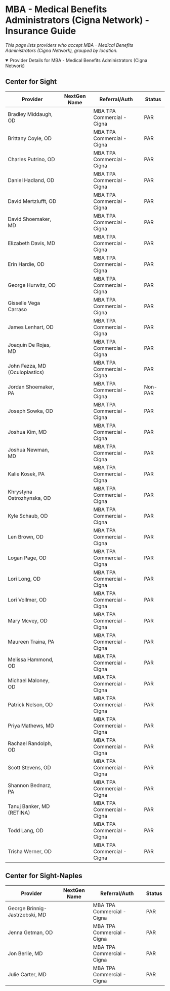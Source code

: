 # MBA - Medical Benefits Administrators (Cigna Network) - Insurance Guide

*This page lists providers who accept MBA - Medical Benefits Administrators (Cigna Network), grouped by location.*

<details open><summary>Provider Details for MBA - Medical Benefits Administrators (Cigna Network)</summary>

## Center for Sight

| Provider | NextGen Name | Referral/Auth | Status |
|----------|-------------|--------------|--------|
| Bradley Middaugh, OD |  | MBA TPA Commercial - Cigna | PAR |
| Brittany Coyle, OD |  | MBA TPA Commercial - Cigna | PAR |
| Charles Putrino, OD |  | MBA TPA Commercial - Cigna | PAR |
| Daniel Hadland, OD |  | MBA TPA Commercial - Cigna | PAR |
| David Mertzlufft, OD |  | MBA TPA Commercial - Cigna | PAR |
| David Shoemaker, MD |  | MBA TPA Commercial - Cigna | PAR |
| Elizabeth Davis, MD |  | MBA TPA Commercial - Cigna | PAR |
| Erin Hardie, OD |  | MBA TPA Commercial - Cigna | PAR |
| George Hurwitz, OD |  | MBA TPA Commercial - Cigna | PAR |
| Gisselle Vega Carraso |  | MBA TPA Commercial - Cigna | PAR |
| James Lenhart, OD |  | MBA TPA Commercial - Cigna | PAR |
| Joaquin De Rojas, MD |  | MBA TPA Commercial - Cigna | PAR |
| John Fezza, MD (Oculoplastics) |  | MBA TPA Commercial - Cigna | PAR |
| Jordan Shoemaker, PA |  | MBA TPA Commercial - Cigna | Non-PAR |
| Joseph Sowka, OD |  | MBA TPA Commercial - Cigna | PAR |
| Joshua Kim, MD |  | MBA TPA Commercial - Cigna | PAR |
| Joshua Newman, MD |  | MBA TPA Commercial - Cigna | PAR |
| Kalie Kosek, PA |  | MBA TPA Commercial - Cigna | PAR |
| Khrystyna Ostrozhynska, OD |  | MBA TPA Commercial - Cigna | PAR |
| Kyle Schaub, OD |  | MBA TPA Commercial - Cigna | PAR |
| Len Brown, OD |  | MBA TPA Commercial - Cigna | PAR |
| Logan Page, OD |  | MBA TPA Commercial - Cigna | PAR |
| Lori Long, OD |  | MBA TPA Commercial - Cigna | PAR |
| Lori Vollmer, OD |  | MBA TPA Commercial - Cigna | PAR |
| Mary Mcvey, OD |  | MBA TPA Commercial - Cigna | PAR |
| Maureen Traina, PA |  | MBA TPA Commercial - Cigna | PAR |
| Melissa Hammond, OD |  | MBA TPA Commercial - Cigna | PAR |
| Michael Maloney, OD |  | MBA TPA Commercial - Cigna | PAR |
| Patrick Nelson, OD |  | MBA TPA Commercial - Cigna | PAR |
| Priya Mathews, MD |  | MBA TPA Commercial - Cigna | PAR |
| Rachael Randolph, OD |  | MBA TPA Commercial - Cigna | PAR |
| Scott Stevens, OD |  | MBA TPA Commercial - Cigna | PAR |
| Shannon Bednarz, PA |  | MBA TPA Commercial - Cigna | PAR |
| Tanuj Banker, MD (RETINA) |  | MBA TPA Commercial - Cigna | PAR |
| Todd Lang, OD |  | MBA TPA Commercial - Cigna | PAR |
| Trisha Werner, OD |  | MBA TPA Commercial - Cigna | PAR |

## Center for Sight-Naples

| Provider | NextGen Name | Referral/Auth | Status |
|----------|-------------|--------------|--------|
| George Brinnig-Jastrzebski, MD |  | MBA TPA Commercial - Cigna | PAR |
| Jenna Getman, OD |  | MBA TPA Commercial - Cigna | PAR |
| Jon Berlie, MD |  | MBA TPA Commercial - Cigna | PAR |
| Julie Carter, MD |  | MBA TPA Commercial - Cigna | PAR |

</details>

